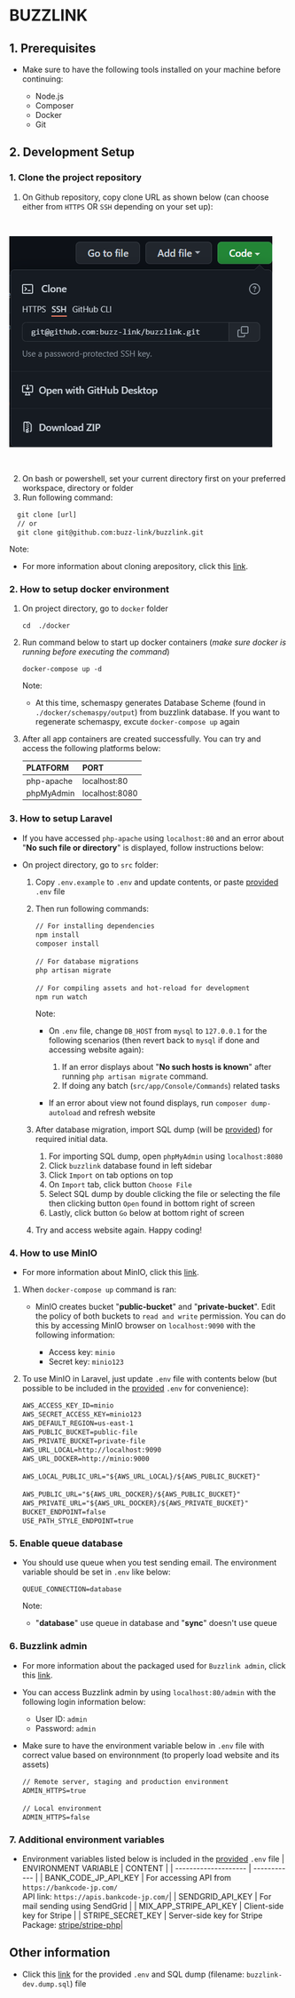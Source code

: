 # BUZZLINK

## 1. Prerequisites

- Make sure to have the following tools installed on your machine before continuing:

  - Node.js
  - Composer
  - Docker
  - Git

## 2. Development Setup

### 1. Clone the project repository

1. On Github repository, copy clone URL as shown below (can choose either from `HTTPS` OR `SSH` depending on your set up):

<br />

![Github Clone URL](.github/images/clone-url.png)

<br />

2. On bash or powershell, set your current directory first on your preferred workspace, directory or folder
3. Run following command:
  ```
    git clone [url]
    // or
    git clone git@github.com:buzz-link/buzzlink.git
  ```
  Note:
  - For more information about cloning arepository, click this [link](https://github.com/git-guides/git-clone).

### 2. How to setup docker environment

1.  On project directory, go to `docker` folder

    ```
    cd  ./docker
    ```

2.  Run command below to start up docker containers (_make sure docker is running before executing the command_)

    ```
    docker-compose up -d
    ```

    Note:

    - At this time, schemaspy generates Database Scheme (found in `./docker/schemaspy/output`) from buzzlink database. If you want to regenerate schemaspy, excute `docker-compose up` again

3.  After all app containers are created successfully. You can try and access the following platforms below:

    | PLATFORM   | PORT           |
    | ---------- | -------------- |
    | php-apache | localhost:80   |
    | phpMyAdmin | localhost:8080 |

### 3. How to setup Laravel

- If you have accessed `php-apache` using `localhost:80` and an error about "**No such file or directory**" is displayed, follow instructions below:

- On project directory, go to `src` folder:

  1. Copy `.env.example` to `.env` and update contents, or paste [provided](#other-information) `.env` file

  2. Then run following commands:

     ```
     // For installing dependencies
     npm install
     composer install

     // For database migrations
     php artisan migrate

     // For compiling assets and hot-reload for development
     npm run watch
     ```

     Note:

     - On `.env` file, change `DB_HOST` from `mysql` to `127.0.0.1` for the following scenarios (then revert back to `mysql` if done and accessing website again):

       1. If an error displays about "**No such hosts is known**" after running `php artisan migrate` command.
       2. If doing any batch (`src/app/Console/Commands`) related tasks

     - If an error about view not found displays, run `composer dump-autoload` and refresh website

  3. After database migration, import SQL dump (will be [provided](#other-information)) for required initial data.
     1. For importing SQL dump, open `phpMyAdmin` using `localhost:8080`
     2. Click `buzzlink` database found in left sidebar
     3. Click `Import` on tab options on top
     4. On `Import` tab, click button `Choose File`
     5. Select SQL dump by double clicking the file or selecting the file then clicking button `Open` found in bottom right of screen
     6. Lastly, click button `Go` below at bottom right of screen
  4. Try and access website again. Happy coding!

### 4. How to use MinIO

- For more information about MinIO, click this [link](https://min.io/).

1. When `docker-compose up` command is ran:

   - MinIO creates bucket "**public-bucket**" and "**private-bucket**". Edit the policy of both buckets to `read and write` permission. You can do this by accessing MinIO browser on `localhost:9090` with the following information:

     - Access key: `minio`
     - Secret key: `minio123`

2. To use MinIO in Laravel, just update `.env` file with contents below (but possible to be included in the [provided](#other-information) `.env` for convenience):

   ```
   AWS_ACCESS_KEY_ID=minio
   AWS_SECRET_ACCESS_KEY=minio123
   AWS_DEFAULT_REGION=us-east-1
   AWS_PUBLIC_BUCKET=public-file
   AWS_PRIVATE_BUCKET=private-file
   AWS_URL_LOCAL=http://localhost:9090
   AWS_URL_DOCKER=http://minio:9000

   AWS_LOCAL_PUBLIC_URL="${AWS_URL_LOCAL}/${AWS_PUBLIC_BUCKET}"

   AWS_PUBLIC_URL="${AWS_URL_DOCKER}/${AWS_PUBLIC_BUCKET}"
   AWS_PRIVATE_URL="${AWS_URL_DOCKER}/${AWS_PRIVATE_BUCKET}"
   BUCKET_ENDPOINT=false
   USE_PATH_STYLE_ENDPOINT=true
   ```

### 5. Enable queue database

- You should use queue when you test sending email. The environment variable should be set in `.env` like below:

  ```
  QUEUE_CONNECTION=database
  ```

  Note:

  - "**database**" use queue in database and "**sync**" doesn't use queue

### 6. Buzzlink admin

- For more information about the packaged used for `Buzzlink admin`, click this [link](https://laravel-admin.org/docs/en/).
- You can access Buzzlink admin by using `localhost:80/admin` with the following login information below:

  - User ID: `admin`
  - Password: `admin`

- Make sure to have the environment variable below in `.env` file with correct value based on environnment (to properly load website and its assets)

  ```
  // Remote server, staging and production environment
  ADMIN_HTTPS=true

  // Local environment
  ADMIN_HTTPS=false
  ```

### 7. Additional environment variables

- Environment variables listed below is included in the [provided](#other-information) `.env` file
  | ENVIRONMENT VARIABLE | CONTENT |
  | -------------------- | ------------ |
  | BANK_CODE_JP_API_KEY | For accessing API from `https://bankcode-jp.com/` <br /> API link: `https://apis.bankcode-jp.com/`|
  | SENDGRID_API_KEY | For mail sending using SendGrid |
  | MIX_APP_STRIPE_API_KEY | Client-side key for Stripe |
  | STRIPE_SECRET_KEY | Server-side key for Stripe <br /> Package: [stripe/stripe-php](https://github.com/stripe/stripe-php)|

## Other information

- Click this [link](https://drive.google.com/drive/u/0/folders/1mdOELWl_31cRqrhFpWP-zD2UJgJCzm3i) for the provided `.env` and SQL dump (filename: `buzzlink-dev.dump.sql`) file
